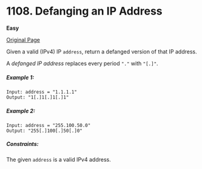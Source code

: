 # 1108. Defanging an IP Address

**Easy**

[Original Page](https://leetcode.com/problems/defanging-an-ip-address/)

Given a valid (IPv4) IP `address`, return a defanged version of that IP address.

A _defanged IP address_ replaces every period `"."` with `"[.]"`.

##### Example 1:
```
Input: address = "1.1.1.1"
Output: "1[.]1[.]1[.]1"
```

##### Example 2:
```
Input: address = "255.100.50.0"
Output: "255[.]100[.]50[.]0"
```

##### Constraints:
The given `address` is a valid IPv4 address.
